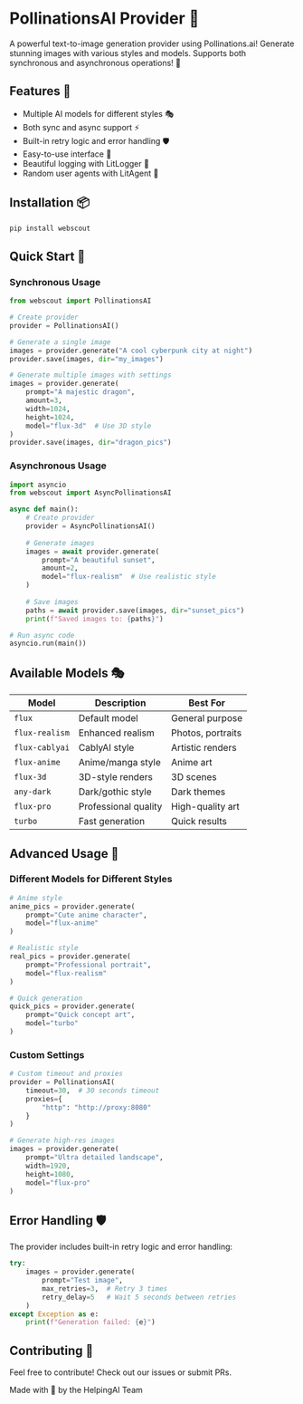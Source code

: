 # PollinationsAI Provider 🎨

A powerful text-to-image generation provider using Pollinations.ai! Generate stunning images with various styles and models. Supports both synchronous and asynchronous operations! 🚀

## Features 💫

- Multiple AI models for different styles 🎭
- Both sync and async support ⚡
- Built-in retry logic and error handling 🛡️
- Easy-to-use interface 🎯
- Beautiful logging with LitLogger 📝
- Random user agents with LitAgent 🔄

## Installation 📦

```bash
pip install webscout
```

## Quick Start 🚀

### Synchronous Usage

```python
from webscout import PollinationsAI

# Create provider
provider = PollinationsAI()

# Generate a single image
images = provider.generate("A cool cyberpunk city at night")
provider.save(images, dir="my_images")

# Generate multiple images with settings
images = provider.generate(
    prompt="A majestic dragon",
    amount=3,
    width=1024,
    height=1024,
    model="flux-3d"  # Use 3D style
)
provider.save(images, dir="dragon_pics")
```

### Asynchronous Usage

```python
import asyncio
from webscout import AsyncPollinationsAI

async def main():
    # Create provider
    provider = AsyncPollinationsAI()
    
    # Generate images
    images = await provider.generate(
        prompt="A beautiful sunset",
        amount=2,
        model="flux-realism"  # Use realistic style
    )
    
    # Save images
    paths = await provider.save(images, dir="sunset_pics")
    print(f"Saved images to: {paths}")

# Run async code
asyncio.run(main())
```

## Available Models 🎭

| Model | Description | Best For |
|-------|-------------|----------|
| `flux` | Default model | General purpose |
| `flux-realism` | Enhanced realism | Photos, portraits |
| `flux-cablyai` | CablyAI style | Artistic renders |
| `flux-anime` | Anime/manga style | Anime art |
| `flux-3d` | 3D-style renders | 3D scenes |
| `any-dark` | Dark/gothic style | Dark themes |
| `flux-pro` | Professional quality | High-quality art |
| `turbo` | Fast generation | Quick results |

## Advanced Usage 🔧

### Different Models for Different Styles

```python
# Anime style
anime_pics = provider.generate(
    prompt="Cute anime character",
    model="flux-anime"
)

# Realistic style
real_pics = provider.generate(
    prompt="Professional portrait",
    model="flux-realism"
)

# Quick generation
quick_pics = provider.generate(
    prompt="Quick concept art",
    model="turbo"
)
```

### Custom Settings

```python
# Custom timeout and proxies
provider = PollinationsAI(
    timeout=30,  # 30 seconds timeout
    proxies={
        "http": "http://proxy:8080"
    }
)

# Generate high-res images
images = provider.generate(
    prompt="Ultra detailed landscape",
    width=1920,
    height=1080,
    model="flux-pro"
)
```

## Error Handling 🛡️

The provider includes built-in retry logic and error handling:

```python
try:
    images = provider.generate(
        prompt="Test image",
        max_retries=3,  # Retry 3 times
        retry_delay=5   # Wait 5 seconds between retries
    )
except Exception as e:
    print(f"Generation failed: {e}")
```

## Contributing 🤝

Feel free to contribute! Check out our issues or submit PRs.

Made with 💖 by the HelpingAI Team
